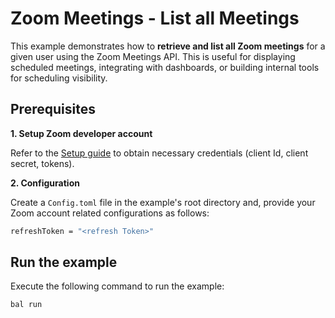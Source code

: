 # Zoom Meetings - List all Meetings

This example demonstrates how to **retrieve and list all Zoom meetings** for a given user using the Zoom Meetings API. This is useful for displaying scheduled meetings, integrating with dashboards, or building internal tools for scheduling visibility.

## Prerequisites

**1. Setup Zoom developer account**

Refer to the [Setup guide](https://raw.githubusercontent.com/ballerina-platform/module-ballerinax-zoom.meetings/refs/heads/main/README.md) to obtain necessary credentials (client Id, client secret, tokens).

**2. Configuration**

Create a `Config.toml` file in the example's root directory and, provide your Zoom account related configurations as follows:

```bash 
refreshToken = "<refresh Token>"
```

## Run the example

Execute the following command to run the example:

```bash
bal run
```

